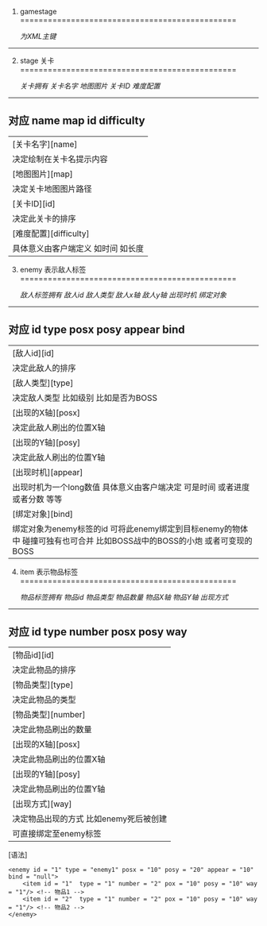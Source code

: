 1.	gamestage
===============================================

	*为XML主键*
------------------------------------------------

2.  stage 关卡
===============================================

	*关卡拥有 关卡名字 地图图片 关卡ID 难度配置*
------------------------------------------------

对应          name    map      id     difficulty
------------------------------------------------

<table>
   <tr>
      <td color = "#FF0000">[关卡名字][name]</td>
   </tr>
   <tr>
      <td>决定绘制在关卡名提示内容</td>
   </tr>
   <tr>
      <td color = "#FF0000">[地图图片][map]</td>
   </tr>
   <tr>
      <td>决定关卡地图图片路径</td>
   </tr>
   <tr>
      <td color = "#FF0000">[关卡ID][id]</td>
   </tr>
   <tr>
      <td>决定此关卡的排序</td>
   </tr>
   <tr>
      <td color = "#FF0000">[难度配置][difficulty]</td>
   </tr>
   <tr>
      <td>具体意义由客户端定义 如时间 如长度</td>
   </tr>
</table>


3. enemy 表示敌人标签
===============================================

	*敌人标签拥有 敌人id 敌人类型 敌人x轴 敌人y轴  出现时机 绑定对象*
-------------------------------------------------------------------	

对应				id    type    posx     posy    appear    bind
-------------------------------------------------------------------	

<table>
   <tr>
      <td color = "#FF0000">[敌人id][id]</td>
   </tr>
   <tr>
      <td >决定此敌人的排序</td>
   </tr>
   <tr>
      <td color = "#FF0000">[敌人类型][type]</td>
   </tr>
   <tr>
      <td>决定敌人类型 比如级别 比如是否为BOSS</td>
   </tr>
   <tr>
      <td color = "#FF0000">[出现的X轴][posx]</td>
   </tr>
   <tr>
      <td>决定此敌人刷出的位置X轴</td>
   </tr>
   <tr>
      <td color = "#FF0000">[出现的Y轴][posy]</td>
   </tr>
   <tr>
      <td>决定此敌人刷出的位置Y轴</td>
   </tr>
   <tr>
      <td color = "#FF0000">[出现时机][appear]</td>
   </tr>
   <tr>
      <td>出现时机为一个long数值 具体意义由客户端决定 可是时间 或者进度 或者分数 等等</td>
   </tr>
   <tr>
      <td color = "#FF0000">[绑定对象][bind]</td>
   </tr>
   <tr>
      <td>绑定对象为enemy标签的id 可将此enemy绑定到目标enemy的物体中 碰撞可独有也可合并 比如BOSS战中的BOSS的小炮 或者可变现的BOSS</td>
   </tr>
</table>

4. item 表示物品标签
===============================================

	*物品标签拥有 物品id 物品类型 物品数量 物品X轴 物品Y轴 出现方式*
-------------------------------------------------------------------	

对应 				id   type     number    posx    posy    way
-------------------------------------------------------------------	

<table>
   <tr>
      <td color = "#FF0000">[物品id][id]</td>
   </tr>
   <tr>
      <td>决定此物品的排序</td>
   </tr>
   <tr>
      <td color = "#FF0000">[物品类型][type]</td>
   </tr>
   <tr>
      <td>决定此物品的类型</td>
   </tr>
   <tr>
      <td color = "#FF0000">[物品类型][number]</td>
   </tr>
   <tr>
      <td>决定此物品刷出的数量</td>
   </tr>
   <tr>
      <td color = "#FF0000">[出现的X轴][posx]</td>
   </tr>
   <tr>
      <td>决定此物品刷出的位置X轴</td>
   </tr>
   <tr>
      <td color = "#FF0000">[出现的Y轴][posy]</td>
   </tr>
   <tr>
      <td>决定此物品刷出的位置Y轴</td>
   </tr>
   <tr>
      <td color = "#FF0000">[出现方式][way]</td>
   </tr>
   <tr>
      <td>决定物品出现的方式 比如enemy死后被创建</td>
   </tr>
   <tr>
      <td >可直接绑定至enemy标签</td>
   </tr>
</table>


[语法]

	<enemy id = "1" type = "enemy1" posx = "10" posy = "20" appear = "10" bind = "null">
		<item id = "1"  type = "1" number = "2" pox = "10" posy = "10" way = "1"/> <!-- 物品1 -->
		<item id = "2"  type = "1" number = "2" pox = "10" posy = "10" way = "1"/> <!-- 物品2 -->
	</enemy>	